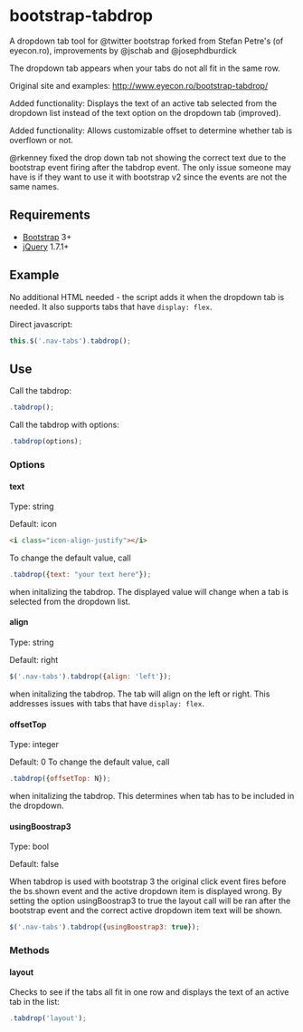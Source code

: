 bootstrap-tabdrop
=================

A dropdown tab tool for @twitter bootstrap forked from Stefan Petre's (of eyecon.ro), improvements by @jschab and @josephdburdick

The dropdown tab appears when your tabs do not all fit in the same row.

Original site and examples: http://www.eyecon.ro/bootstrap-tabdrop/ 

Added functionality: Displays the text of an active tab selected from the dropdown list instead of the text option on the dropdown tab (improved).

Added functionality: Allows customizable offset to determine whether tab is overflown or not.

@rkenney fixed the drop down tab not showing the correct text due to the bootstrap event firing after the tabdrop event. The only issue someone may have is if they want to use it with bootstrap v2 since the events are not the same names.

## Requirements

* [Bootstrap](http://twitter.github.com/bootstrap/) 3+
* [jQuery](http://jquery.com/) 1.7.1+

## Example

No additional HTML needed - the script adds it when the dropdown tab is needed. It also supports tabs that have `display: flex`.

Direct javascript:
```javascript
this.$('.nav-tabs').tabdrop();
```

## Use

Call the tabdrop:
```javascript
.tabdrop();
```

Call the tabdrop with options:
```javascript
.tabdrop(options);
```

### Options

#### text 
Type: string

Default: icon 
```html
<i class="icon-align-justify"></i>
```
To change the default value, call
```javascript
.tabdrop({text: "your text here"});
```
when initalizing the tabdrop. The displayed value will change when a tab is selected from the dropdown list.

#### align 
Type: string

Default: right 
```js
$('.nav-tabs').tabdrop({align: 'left'});
```
when initalizing the tabdrop. The tab will align on the left or right. This addresses issues with tabs that have `display: flex`.

#### offsetTop 
Type: integer

Default: 0
To change the default value, call
```javascript
.tabdrop({offsetTop: N});
```
when initalizing the tabdrop. This determines when tab has to be included in the dropdown.

#### usingBoostrap3
Type: bool

Default: false

When tabdrop is used with bootstrap 3 the original click event fires before the bs.shown event and the active dropdown item is displayed wrong.
By setting the option usingBoostrap3 to true the layout call will be ran after the bootstrap event and the correct active dropdown item text will be shown.
```js
$('.nav-tabs').tabdrop({usingBoostrap3: true});
```

### Methods

#### layout 

Checks to see if the tabs all fit in one row and displays the text of an active tab in the list:
```javascript
.tabdrop('layout');
```
